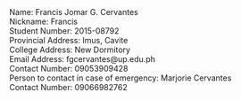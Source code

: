 <html>
<header><title>Personal Information</title></header>
<body>
Name: Francis Jomar G. Cervantes <br>
Nickname: Francis<br>
Student Number: 2015-08792<br> 
Provincial Address: Imus, Cavite<br>
College Address: New Dormitory<br>
Email Address: fgcervantes@up.edu.ph<br> 
Contact Number: 09053909428<br>
Person to contact in case of emergency: Marjorie Cervantes<br>
Contact Number: 09066982762<br>
</body>
</html>
